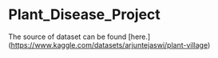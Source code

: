 # Plant_Disease_Project

The source of dataset can be found [here.] (https://www.kaggle.com/datasets/arjuntejaswi/plant-village)

